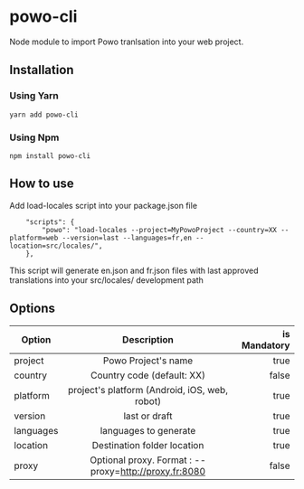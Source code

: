 # powo-cli

Node module to import Powo tranlsation into your web project.

## Installation
### Using Yarn
```
yarn add powo-cli
```
### Using Npm
```
npm install powo-cli
```

## How to use
Add load-locales script into your package.json file
```
    "scripts": {
        "powo": "load-locales --project=MyPowoProject --country=XX --platform=web --version=last --languages=fr,en --location=src/locales/",
    },
```
This script will generate en.json and fr.json files with last approved translations into your src/locales/ development path

## Options

| Option                     | Description                                                                       | is Mandatory  |
| -------------------------- |:---------------------------------------------------------------------------------:| -------------:|
| project                    | Powo Project's name                                                               | true          |
| country                    | Country code (default: XX)                                                        | false         |
| platform                   | project's platform (Android, iOS, web, robot)                                     | true          |
| version                    | last or draft                                                                     | true          |
| languages                  | languages to generate                                                             | true          |
| location                   | Destination folder location                                                       | true          |
| proxy                      | Optional proxy. Format : --proxy=http://proxy.fr:8080                             | false         |
